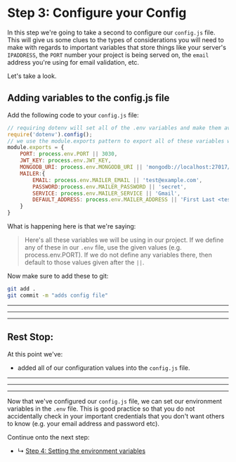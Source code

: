 # Step 3: Configure your Config

In this step we're going to take a second to configure our `config.js` file. This will give us some clues to the types of considerations you will need to make with regards to important variables that store things like your server's `IPADDRESS`, the `PORT` number your project is being served on, the `email` address you're using for email validation, etc. 

Let's take a look.

## Adding variables to the config.js file

Add the following code to your `config.js` file:
```js
// requiring dotenv will set all of the .env variables and make them available at process.env.X
require('dotenv').config();
// we use the module.exports pattern to export all of these variables which will then be available as `config.X`
module.exports = {
    PORT: process.env.PORT || 3030,
    JWT_KEY: process.env.JWT_KEY,
    MONGODB_URI: process.env.MONGODB_URI || 'mongodb://localhost:27017/list-project',
    MAILER:{
        EMAIL: process.env.MAILER_EMAIL || 'test@example.com', 
        PASSWORD:process.env.MAILER_PASSWORD || 'secret',
        SERVICE: process.env.MAILER_SERVICE || 'Gmail',
        DEFAULT_ADDRESS: process.env.MAILER_ADDRESS || 'First Last <test@example.com>'
    }
}
```

What is happening here is that we're saying: 
> Here's all these variables we will be using in our project. If we define any of these in our `.env` file, use the given values (e.g. process.env.PORT). If we do not define any variables there, then default to those values given after the `||`. 

Now make sure to add these to git:

```sh
git add .
git commit -m "adds config file"
```

***
***
***
## Rest Stop:

At this point we've:
* added all of our configuration values into the `config.js` file.

***
***
***

Now that we've configured our `config.js` file, we can set our environment variables in the `.env` file. This is good practice so that you do not accidentally check in your important credentials that you don't want others to know (e.g. your email address and password etc).

Continue onto the next step:
* ↳ [Step 4: Setting the environment variables](/04_setting-env.md)





